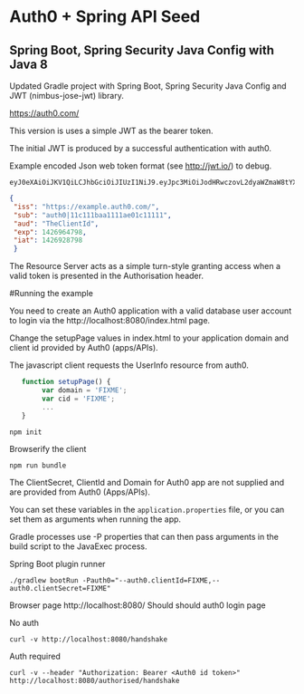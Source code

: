 # Auth0 + Spring API Seed

## Spring Boot, Spring Security Java Config with Java 8

Updated Gradle project with Spring Boot, Spring Security Java Config and JWT (nimbus-jose-jwt) library.

https://auth0.com/ 

This version is uses a simple JWT as the bearer token.

The initial JWT is produced by a successful authentication with auth0.

Example encoded Json web token format (see http://jwt.io/) to debug.
~~~
eyJ0eXAiOiJKV1QiLCJhbGciOiJIUzI1NiJ9.eyJpc3MiOiJodHRwczovL2dyaWZmaW8tYXBwbGljYXRpb24uYXV0aDAuY29tLyIsInN1YiI6ImF1dGgwfDU0YzkzMmJhYTUxNzAzYWUwNGMxMjQyMCIsImF1ZCI6IkZaN0FjdXNqZDFCRWpmNG5iZGlkNng5UFRKTEJyRThQIiwiZXhwIjoxNDI2OTgyNjQ5LCJpYXQiOjE0MjY5NDY2NDl9.o1eJwoC69jC9_hNePGts9vHUR79YiSS_hZybFQ1weeU
~~~

~~~json
{
 "iss": "https://example.auth0.com/",
 "sub": "auth0|11c111baa1111ae01c11111",
 "aud": "TheClientId",
 "exp": 1426964798,
 "iat": 1426928798
 }
~~~

The Resource Server acts as a simple turn-style granting access when a valid token is presented in the Authorisation header. 

#Running the example

You need to create an Auth0 application with a valid database user account to login via the http://localhost:8080/index.html page.

Change the setupPage values in index.html to your application domain and client id provided by Auth0 (apps/APIs).

The javascript client requests the UserInfo resource from auth0.

~~~javascript
   function setupPage() {
        var domain = 'FIXME';
        var cid = 'FIXME';
        ...
   }
~~~

~~~
npm init
~~~

Browserify the client
~~~
npm run bundle
~~~

The ClientSecret, ClientId and Domain for Auth0 app are not supplied and are provided from Auth0 (Apps/APIs).

You can set these variables in the `application.properties` file, or you can set them as arguments when running the app.

Gradle processes use -P properties that can then pass arguments in the build script to the JavaExec process.

Spring Boot plugin runner
~~~
./gradlew bootRun -Pauth0="--auth0.clientId=FIXME,--auth0.clientSecret=FIXME"
~~~

Browser page http://localhost:8080/
Should should auth0 login page

No auth
~~~
curl -v http://localhost:8080/handshake
~~~

Auth required
~~~
curl -v --header "Authorization: Bearer <Auth0 id token>" http://localhost:8080/authorised/handshake
~~~
